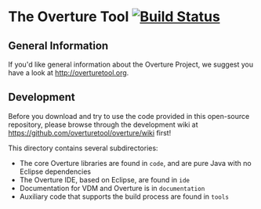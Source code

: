 # The Overture Tool [![Build Status](https://travis-ci.org/overturetool/overture.png?branch=release)](https://travis-ci.org/overturetool/overture)


## General Information

If you'd like general information about the Overture Project, we suggest you have a look at http://overturetool.org.

## Development

Before you download and try to use the code provided in this open-source repository, please browse through the development wiki at https://github.com/overturetool/overture/wiki first!

This directory contains several subdirectories:

* The core Overture libraries are found in `code`, and are pure Java with no Eclipse dependencies
* The Overture IDE, based on Eclipse, are found in `ide`
* Documentation for VDM and Overture is in `documentation`
* Auxiliary code that supports the build process are found in `tools`



